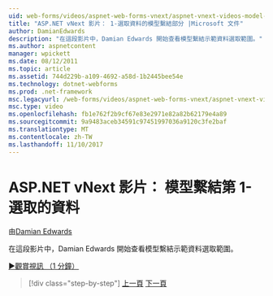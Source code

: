 ```yaml
---
uid: web-forms/videos/aspnet-web-forms-vnext/aspnet-vnext-videos-model-binding-part-1-selecting-data
title: "ASP.NET vNext 影片： 1-選取資料的模型繫結部分 |Microsoft 文件"
author: DamianEdwards
description: "在這段影片中，Damian Edwards 開始查看模型繫結示範資料選取範圍。"
ms.author: aspnetcontent
manager: wpickett
ms.date: 08/12/2011
ms.topic: article
ms.assetid: 744d229b-a109-4692-a58d-1b2445bee54e
ms.technology: dotnet-webforms
ms.prod: .net-framework
msc.legacyurl: /web-forms/videos/aspnet-web-forms-vnext/aspnet-vnext-videos-model-binding-part-1-selecting-data
msc.type: video
ms.openlocfilehash: fb1e762f2b9cf67e83e2971e82a82b62179e4a89
ms.sourcegitcommit: 9a9483aceb34591c97451997036a9120c3fe2baf
ms.translationtype: MT
ms.contentlocale: zh-TW
ms.lasthandoff: 11/10/2017
---
```

<a name="aspnet-vnext-videos-model-binding-part-1---selecting-data"></a>ASP.NET vNext 影片： 模型繫結第 1-選取的資料
====================
由[Damian Edwards](https://github.com/DamianEdwards)

在這段影片中，Damian Edwards 開始查看模型繫結示範資料選取範圍。

[&#9654;觀賞視訊 （1 分鐘）](https://channel9.msdn.com/Blogs/ASP-NET-Site-Videos/aspnet-vnext-videos-model-binding-part-1-selecting-data)

>[!div class="step-by-step"]
[上一頁](aspnet-vnext-videos-strongly-typed-data-controls.md)
[下一頁](aspnet-vnext-videos-model-binding-part-2-filtering.md)

